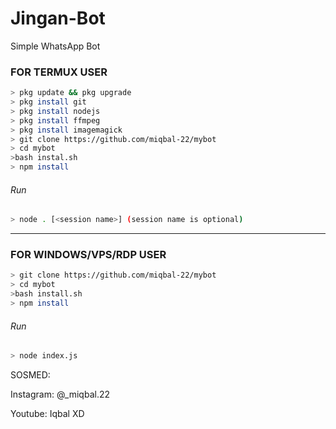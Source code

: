 # Jingan-Bot
Simple WhatsApp Bot

### FOR TERMUX USER
```bash
> pkg update && pkg upgrade
> pkg install git
> pkg install nodejs
> pkg install ffmpeg
> pkg install imagemagick
> git clone https://github.com/miqbal-22/mybot
> cd mybot
>bash instal.sh
> npm install
```
###### Run
```bash
> node . [<session name>] (session name is optional)
```

---------

### FOR WINDOWS/VPS/RDP USER
```bash
> git clone https://github.com/miqbal-22/mybot
> cd mybot
>bash install.sh
> npm install
```
###### Run
```bash
> node index.js
```
 SOSMED:
 
 Instagram: @_miqbal.22
 
 Youtube: Iqbal XD
